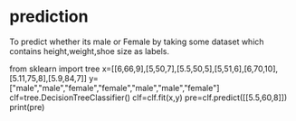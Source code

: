 # prediction
To predict whether its male or Female by taking some dataset which contains height,weight,shoe size as labels.

from sklearn import tree
x=[[6,66,9],[5,50,7],[5.5,50,5],[5,51,6],[6,70,10],[5.11,75,8],[5.9,84,7]]
y=["male","male","female","female","male","male","female"]
clf=tree.DecisionTreeClassifier()
clf=clf.fit(x,y)
pre=clf.predict([[5.5,60,8]])
print(pre)
